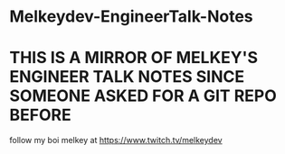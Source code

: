 # Melkeydev-EngineerTalk-Notes

# THIS IS A MIRROR OF MELKEY'S ENGINEER TALK NOTES SINCE SOMEONE ASKED FOR A GIT REPO BEFORE

follow my boi melkey at https://www.twitch.tv/melkeydev